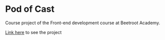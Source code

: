 # Pod of Cast

Сourse project of the Front-end development course at Beetroot Academy.

[Link here](https://gor-vika.github.io/project-react/) to see the project

